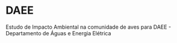 # DAEE
Estudo de Impacto Ambiental na comunidade de aves para DAEE - Departamento de Águas e Energia Elétrica
